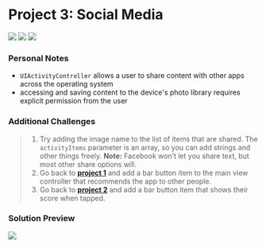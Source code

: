 # Project 3: Social Media

[![](https://img.shields.io/badge/Hacking%20with%20iOS-2019.10.26-36A9AE?logo=gumroad)](https://www.hackingwithswift.com/store/hacking-with-ios) [![](https://img.shields.io/badge/Xcode-11.2-3d8af0?logo=xcode)](#) [![](https://img.shields.io/badge/Swift-5.1-FA7343?logo=swift)](#)

### Personal Notes
- `UIActivityController` allows a user to share content with other apps across the operating system
- accessing and saving content to the device's photo library requires explicit permission from the user

### Additional Challenges
> 1. Try adding the image name to the list of items that are shared. The `activityItems` parameter is an array, so you can add strings and other things freely. **Note:** Facebook won’t let you share text, but most other share options will.
> 2. Go back to [**project 1**](https://github.com/seventhaxis/hacking-with-ios/tree/master/projects/p01.storm-viewer/) and add a bar button item to the main view controller that recommends the app to other people.
> 3. Go back to [**project 2**](https://github.com/seventhaxis/hacking-with-ios/tree/master/projects/p02.guess-the-flag/) and add a bar button item that shows their score when tapped.

### Solution Preview
<img src="https://user-images.githubusercontent.com/4438390/71426430-40e5ff00-2677-11ea-8155-e51783daa9cf.png">
